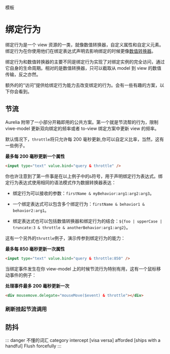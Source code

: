 模板

# 绑定行为

绑定行为是一个 view 资源的一类，就像数值转换器，自定义属性和自定义元素。绑定行为在你使用他们在绑定表达式声明去影响绑定的时候更像[数值转换器](_07_pipes)。

绑定行为和数值转换器的主要不同是绑定行为实现了对绑定实例的完全访问，通过它自身的生命周期。相对的是数值转换器，只可以截取从 model 到 view 的数值传输，反之亦然。

额外的的“访问”提供给绑定行为能力去改变绑定的行为。会有一些有趣的方案，以下你会看到。

## 节流

Aurelia 附带了一小部分开箱即用的公共方案。第一个就是节流帮的行为，限制 viwe-model 更新双向绑定的频率或者 to-view 绑定方案中更新 view 的频率。

默认情况下，`throttle`将只允许每 200 毫秒更新,你可以自定义比率，当然，这有一些例子。

**最多每 200 毫秒更新一个属性**

```html
<input type="text" value.bind="query & throttle" />
```

你也许注意到了第一件事是在以上例子中的`&`符号，用于声明绑定行为表达式。绑定行为表达式使用相同的语法模式作为数据转换器表达：

-   绑定行为可以接收的参数：`firstName & myBehavior:arg1:arg2:arg3`。

-   一个绑定表达式可以包含多个绑定行为：`firstName & behavior1 & behavior2:arg1`。

-   绑定表达式也可以包括数值转换器和绑定行为的结合：`${foo | upperCase | truncate:3 & throttle & anotherBehavior:arg1:arg2}`。

这有一个另外的`throttle`例子，演示传参到绑定行为的能力：

**最多每 850 毫秒更新一次属性**

```html
<input type="text" value.bind="query & throttle:850" />
```

当绑定事件发生在你 view-model 上的时候节流行为特别有用，这有一个鼠标移动事件的例子：

**处理事件最多 200 毫秒更新一次**

```html
<div mousemove.delegate="mouseMove($event) & throttle"></div>
```

### 刷新挂起节流调用

## 防抖

::: danger 不懂的词汇
category
intercept
[visa versa]
afforded
[ships with a handful]
Flush
forcefully
:::
